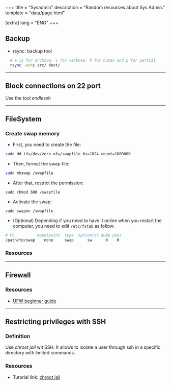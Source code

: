 +++
title = "Sysadmin"
description = "Random resources about Sys Admin."
template = "data/page.html"

[extra]
lang = "ENG"
+++

## Backup

* rsync: backup tool
```sh
  # a is for archive, v for verbose, h for human and p for partial
  rsync -avhp src/ dest/
```

<hr />

## Block connections on 22 port

Use the tool *endlessh*

<hr />

## FileSystem

### Create swap memory

* First, you need to create the file:
```bash
sudo dd if=/dev/zero of=/swapfile bs=1024 count=1000000
```
* Then, format the swap file:
```bash
sudo mkswap /swapfile
```
* After that, restrict the permission:
```
sudo chmod 600 /swapfile
```
* Activate the swap:
```
sudo swapon /swapfile
```
* (Optional) Depending if you need to have it online when you restart the computer, you need to edit `/etc/fstab` as follow:
```bash
# FS          mountpoint  type  option(s) dump pass
/path/to/swap    none     swap      sw      0    0
```

### Resources

<hr />

## Firewall

### Resources

* [UFW beginner guide](https://www.digitalocean.com/community/tutorials/ufw-essentials-common-firewall-rules-and-commands)

<hr />

## Restricting privileges with SSH

### Definition

Use *chroot jail* wit SSH. It allows to isolate a user through ssh in a
specific directory with limited commands.

### Resources

* Tutorial link: [chroot jail](https://allanfeid.com/content/creating-chroot-jail-ssh-access)


